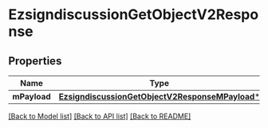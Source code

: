 # EzsigndiscussionGetObjectV2Response

## Properties
Name | Type | Description | Notes
------------ | ------------- | ------------- | -------------
**mPayload** | [**EzsigndiscussionGetObjectV2ResponseMPayload***](EzsigndiscussionGetObjectV2ResponseMPayload.md) |  | 

[[Back to Model list]](../README.md#documentation-for-models) [[Back to API list]](../README.md#documentation-for-api-endpoints) [[Back to README]](../README.md)


